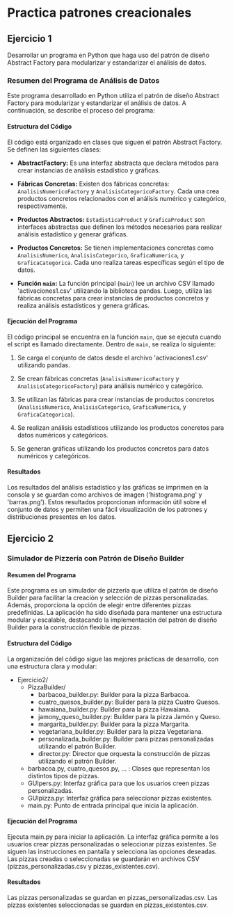 # Practica patrones creacionales

## Ejercicio 1

Desarrollar un programa en Python que haga uso del patrón de diseño Abstract Factory para modularizar y estandarizar el análisis de datos.

### Resumen del Programa de Análisis de Datos

Este programa desarrollado en Python utiliza el patrón de diseño Abstract Factory para modularizar y estandarizar el análisis de datos. A continuación, se describe el proceso del programa:

#### Estructura del Código

El código está organizado en clases que siguen el patrón Abstract Factory. Se definen las siguientes clases:

- **AbstractFactory:** Es una interfaz abstracta que declara métodos para crear instancias de análisis estadístico y gráficas.

- **Fábricas Concretas:** Existen dos fábricas concretas: `AnalisisNumericoFactory` y `AnalisisCategoricoFactory`. Cada una crea productos concretos relacionados con el análisis numérico y categórico, respectivamente.

- **Productos Abstractos:** `EstadisticaProduct` y `GraficaProduct` son interfaces abstractas que definen los métodos necesarios para realizar análisis estadístico y generar gráficas.

- **Productos Concretos:** Se tienen implementaciones concretas como `AnalisisNumerico`, `AnalisisCategorico`, `GraficaNumerica`, y `GraficaCategorica`. Cada uno realiza tareas específicas según el tipo de datos.

- **Función `main`:** La función principal (`main`) lee un archivo CSV llamado 'activaciones1.csv' utilizando la biblioteca pandas. Luego, utiliza las fábricas concretas para crear instancias de productos concretos y realiza análisis estadísticos y genera gráficas.

#### Ejecución del Programa

El código principal se encuentra en la función `main`, que se ejecuta cuando el script es llamado directamente. Dentro de `main`, se realiza lo siguiente:

1. Se carga el conjunto de datos desde el archivo 'activaciones1.csv' utilizando pandas.

2. Se crean fábricas concretas (`AnalisisNumericoFactory` y `AnalisisCategoricoFactory`) para análisis numérico y categórico.

3. Se utilizan las fábricas para crear instancias de productos concretos (`AnalisisNumerico`, `AnalisisCategorico`, `GraficaNumerica`, y `GraficaCategorica`).

4. Se realizan análisis estadísticos utilizando los productos concretos para datos numéricos y categóricos.

5. Se generan gráficas utilizando los productos concretos para datos numéricos y categóricos.

#### Resultados

Los resultados del análisis estadístico y las gráficas se imprimen en la consola y se guardan como archivos de imagen ('histograma.png' y 'barras.png'). Estos resultados proporcionan información útil sobre el conjunto de datos y permiten una fácil visualización de los patrones y distribuciones presentes en los datos.



## Ejercicio 2

### Simulador de Pizzería con Patrón de Diseño Builder
#### Resumen del Programa
Este programa es un simulador de pizzería que utiliza el patrón de diseño Builder para facilitar la creación y selección de pizzas personalizadas. Además, proporciona la opción de elegir entre diferentes pizzas predefinidas. La aplicación ha sido diseñada para mantener una estructura modular y escalable, destacando la implementación del patrón de diseño Builder para la construcción flexible de pizzas.

#### Estructura del Código
La organización del código sigue las mejores prácticas de desarrollo, con una estructura clara y modular:

- Ejercicio2/
  - PizzaBuilder/
    - barbacoa_builder.py: Builder para la pizza Barbacoa.
    - cuatro_quesos_builder.py: Builder para la pizza Cuatro Quesos.
    - hawaiana_builder.py: Builder para la pizza Hawaiana.
    - jamony_queso_builder.py: Builder para la pizza Jamón y Queso.
    - margarita_builder.py: Builder para la pizza Margarita.
    - vegetariana_builder.py: Builder para la pizza Vegetariana.
    - personalizada_builder.py: Builder para pizzas personalizadas utilizando el patrón Builder.
    - director.py: Director que orquesta la construcción de pizzas utilizando el patrón Builder.
  - barbacoa.py, cuatro_quesos.py, ... : Clases que representan los distintos tipos de pizzas.
  - GUIpers.py: Interfaz gráfica para que los usuarios creen pizzas personalizadas.
  - GUIpizza.py: Interfaz gráfica para seleccionar pizzas existentes.
  - main.py: Punto de entrada principal que inicia la aplicación.

#### Ejecución del Programa

Ejecuta main.py para iniciar la aplicación.
La interfaz gráfica permite a los usuarios crear pizzas personalizadas o seleccionar pizzas existentes.
Se siguen las instrucciones en pantalla y selecciona las opciones deseadas.
Las pizzas creadas o seleccionadas se guardarán en archivos CSV (pizzas_personalizadas.csv y pizzas_existentes.csv).

#### Resultados
Las pizzas personalizadas se guardan en pizzas_personalizadas.csv.
Las pizzas existentes seleccionadas se guardan en pizzas_existentes.csv.

